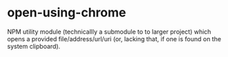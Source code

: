 # open-using-chrome
NPM utility module (technicallly a submodule to to larger project) which opens a provided file/address/url/uri  (or, lacking that, if one is found on the system clipboard).
